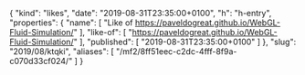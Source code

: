 {
  "kind": "likes",
  "date": "2019-08-31T23:35:00+0100",
  "h": "h-entry",
  "properties": {
    "name": [
      "Like of https://paveldogreat.github.io/WebGL-Fluid-Simulation/"
    ],
    "like-of": [
      "https://paveldogreat.github.io/WebGL-Fluid-Simulation/"
    ],
    "published": [
      "2019-08-31T23:35:00+0100"
    ]
  },
  "slug": "2019/08/ktqki",
  "aliases": [
    "/mf2/8ff51eec-c2dc-4fff-8f9a-c070d33cf024/"
  ]
}
